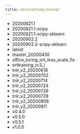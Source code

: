 ```yaml
---
title: onnxruntime/server
---
```

- 20200821.1
- 20200821.1-scipy
- 20200821.1-scipy-sklearn
- 20200902.2
- 20200902.2-scipy-sklearn
- latest
- master_20200430
- office_turing_ort_loss_scale_fix
- orttraining_rc3_l
- tnlr_v2_20200618
- tnlr_v2_20200702
- tnlr_v2_20200714
- tnlr_v2_20200724
- tnlr_v2_20200726
- tnlr_v2_20200728
- tnlr_v2_20200806
- tnlr_v2_20200811
- v0.4.0
- v0.5.0
- v0.5.1
- v1.0.0
